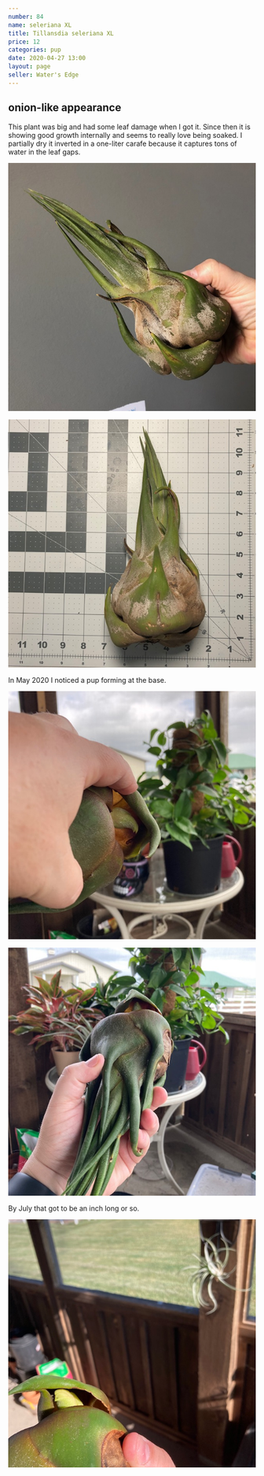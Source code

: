 ```yaml
---
number: 84
name: seleriana XL
title: Tillansdia seleriana XL
price: 12
categories: pup
date: 2020-04-27 13:00
layout: page
seller: Water's Edge
---
```

## onion-like appearance

This plant was big and had some leaf damage when I got it. Since then it is showing good growth internally and seems to really love being soaked. I partially dry it inverted in a one-liter carafe because it captures tons of water in the leaf gaps.

!["Tillandsia seleriana"](/i/IMG_5982.jpeg "Tillandsia seleriana")

!["Tillandsia seleriana"](/i/IMG_5984.jpeg "Tillandsia seleriana")

In May 2020 I noticed a pup forming at the base.

!["Tillandsia seleriana"](/i/IMG_0090.jpeg "Tillandsia seleriana")

!["Tillandsia seleriana"](/i/IMG_0091.jpeg "Tillandsia seleriana")

By July that got to be an inch long or so.

!["Tillandsia seleriana"](/i/IMG_0257.jpeg "Tillandsia seleriana")
